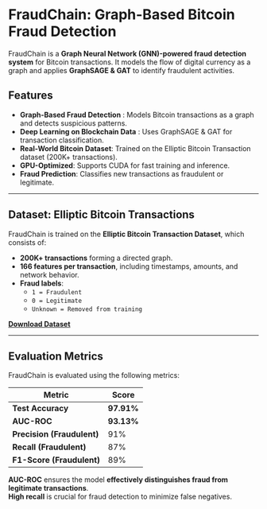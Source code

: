 # FraudChain: Graph-Based Bitcoin Fraud Detection

FraudChain is a **Graph Neural Network (GNN)-powered fraud detection system** for Bitcoin transactions. It models the flow of digital currency as a graph and applies **GraphSAGE & GAT** to identify fraudulent activities.

## Features
- **Graph-Based Fraud Detection** : Models Bitcoin transactions as a graph and detects suspicious patterns.
- **Deep Learning on Blockchain Data** : Uses GraphSAGE & GAT for transaction classification.
- **Real-World Bitcoin Dataset**: Trained on the Elliptic Bitcoin Transaction dataset (200K+ transactions).
- **GPU-Optimized**: Supports CUDA for fast training and inference.
- **Fraud Prediction**: Classifies new transactions as fraudulent or legitimate.

---

## Dataset: Elliptic Bitcoin Transactions
FraudChain is trained on the **Elliptic Bitcoin Transaction Dataset**, which consists of:
- **200K+ transactions** forming a directed graph.
- **166 features per transaction**, including timestamps, amounts, and network behavior.
- **Fraud labels**:
  - `1 = Fraudulent`
  - `0 = Legitimate`
  - `Unknown = Removed from training`

**[Download Dataset](https://www.kaggle.com/datasets/ellipticco/elliptic-bitcoin-transactions)**

---

## Evaluation Metrics
FraudChain is evaluated using the following metrics:

| Metric       | Score  |
|-------------|--------|
| **Test Accuracy** | **97.91%** |
| **AUC-ROC** | **93.13%** |
| **Precision (Fraudulent)** | 91% |
| **Recall (Fraudulent)** | 87% |
| **F1-Score (Fraudulent)** | 89% 

**AUC-ROC** ensures the model **effectively distinguishes fraud from legitimate transactions**.  
**High recall** is crucial for fraud detection to minimize false negatives.  

